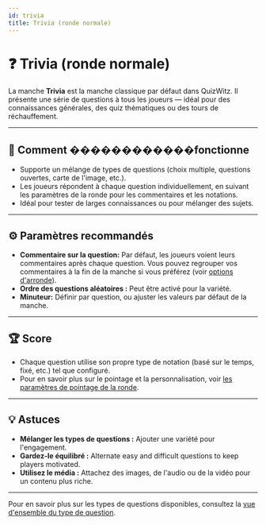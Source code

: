 ```yaml
---
id: trivia
title: Trivia (ronde normale)
---
```


# ❓ Trivia (ronde normale)

La manche **Trivia** est la manche classique par défaut dans QuizWitz. Il présente une série de questions à tous les joueurs — idéal pour des connaissances générales, des quiz thématiques ou des tours de réchauffement.

---

## 📝 Comment ������������fonctionne

- Supporte un mélange de types de questions (choix multiple, questions ouvertes, carte de l'image, etc.).
- Les joueurs répondent à chaque question individuellement, en suivant les paramètres de la ronde pour les commentaires et les notations.
- Idéal pour tester de larges connaissances ou pour mélanger des sujets.

---

## ⚙️ Paramètres recommandés

- **Commentaire sur la question:** Par défaut, les joueurs voient leurs commentaires après chaque question. Vous pouvez regrouper vos commentaires à la fin de la manche si vous préférez (voir [options d'arronde](../editor/008-round-options.md)).
- **Ordre des questions aléatoires :** Peut être activé pour la variété.
- **Minuteur:** Définir par question, ou ajuster les valeurs par défaut de la manche.

---

## 🏆 Score

- Chaque question utilise son propre type de notation (basé sur le temps, fixé, etc.) tel que configuré.
- Pour en savoir plus sur le pointage et la personnalisation, voir [les paramètres de pointage de la ronde](../editor/008-round-options.md#scoring).

---

## 💡 Astuces

- **Mélanger les types de questions :** Ajouter une variété pour l'engagement.
- **Gardez-le équilibré :** Alternate easy and difficult questions to keep players motivated.
- **Utilisez le média :** Attachez des images, de l'audio ou de la vidéo pour un contenu plus riche.

---

Pour en savoir plus sur les types de questions disponibles, consultez la [vue d'ensemble du type de question](../question-types/000-question-types.md).
